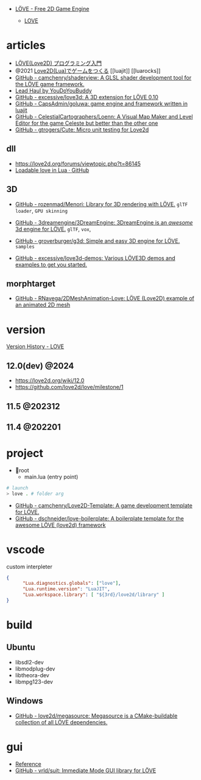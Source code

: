 - [LÖVE - Free 2D Game Engine](https://love2d.org/)

  - [LOVE](https://love2d.org/wiki/Main_Page)

# articles

- [LÖVE(Love2D) プログラミング入門](https://love2d-programming.com/)
- @2021 [Love2D(Lua)でゲームをつくる](https://zenn.dev/m9m/scraps/52a88a63cdd1f4) [[luajit]] [[luarocks]]
- [GitHub - camchenry/shaderview: A GLSL shader development tool for the LÖVE game framework.](https://github.com/camchenry/shaderview)
- [Lead Haul by YouDoYouBuddy](https://youdoyoubuddy.itch.io/lead-haul)
- [GitHub - excessive/love3d: A 3D extension for LÖVE 0.10](https://github.com/excessive/love3d/)
- [GitHub - CapsAdmin/goluwa: game engine and framework written in luajit](https://github.com/CapsAdmin/goluwa)
- [GitHub - CelestialCartographers/Loenn: A Visual Map Maker and Level Editor for the game Celeste but better than the other one](https://github.com/CelestialCartographers/Loenn)
- [GitHub - gtrogers/Cute: Micro unit testing for Love2d](https://github.com/gtrogers/Cute)

## dll

- https://love2d.org/forums/viewtopic.php?t=86145
- [Loadable love in Lua · GitHub](https://gist.github.com/markandgo/dfa7d4c1fc7b81da2ed5)

## 3D

- [GitHub - rozenmad/Menori: Library for 3D rendering with LÖVE.](https://github.com/rozenmad/Menori)
  `glTF loader`, `GPU skinning`

- [GitHub - 3dreamengine/3DreamEngine: 3DreamEngine is an _awesome_ 3d engine for LÖVE.](https://github.com/3dreamengine/3DreamEngine)
  `glTF`, `vox`,

- [GitHub - groverburger/g3d: Simple and easy 3D engine for LÖVE.](https://github.com/groverburger/g3d)
  `samples`

- [GitHub - excessive/love3d-demos: Various LÖVE3D demos and examples to get you started.](https://github.com/excessive/love3d-demos)

## morphtarget

- [GitHub - RNavega/2DMeshAnimation-Love: LÖVE (Love2D) example of an animated 2D mesh](https://github.com/RNavega/2DMeshAnimation-Love)

# version

[Version History - LOVE](https://love2d.org/wiki/Version_History)

## 12.0(dev) @2024

- https://love2d.org/wiki/12.0
- https://github.com/love2d/love/milestone/1

## 11.5 @202312

## 11.4 @202201

# project

- 📁root
  - main.lua (entry point)

```sh
# launch
> love . # folder arg
```

- [GitHub - camchenry/Love2D-Template: A game development template for LÖVE.](https://github.com/camchenry/Love2D-Template)
- [GitHub - dschneider/love-boilerplate: A boilerplate template for the awesome LÖVE (love2d) framework](https://github.com/dschneider/love-boilerplate)

# vscode

custom interpleter

```json:.vscode/settings.json
{
      "Lua.diagnostics.globals": ["love"],
      "Lua.runtime.version": "LuaJIT",
      "Lua.workspace.library": [ "${3rd}/love2d/library" ]
}
```

# build

## Ubuntu

- libsdl2-dev
- libmodplug-dev
- libtheora-dev
- libmpg123-dev

## Windows

- [GitHub - love2d/megasource: Megasource is a CMake-buildable collection of all LÖVE dependencies.](https://github.com/love2d/megasource)

# gui

- [Reference](http://airstruck.github.io/luigi/doc/classes/Widget.html)
- [GitHub - vrld/suit: Immediate Mode GUI library for LÖVE](https://github.com/vrld/SUIT)
